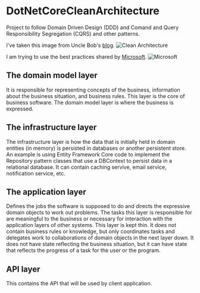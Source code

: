 # DotNetCoreCleanArchitecture

Project to follow Domain Driven Design (DDD) and Comand and Query Responsibility Segregation (CQRS) and other patterns.

I've taken this image from Uncle Bob's [blog](https://blog.cleancoder.com/uncle-bob/2012/08/13/the-clean-architecture.html).
![Clean Architecture](https://blog.cleancoder.com/uncle-bob/images/2012-08-13-the-clean-architecture/CleanArchitecture.jpg)

I am trying to use the best practices shared by [Microsoft](https://docs.microsoft.com/en-us/dotnet/architecture/microservices/microservice-ddd-cqrs-patterns/ddd-oriented-microservice).
![Microsoft](https://docs.microsoft.com/en-us/dotnet/architecture/microservices/microservice-ddd-cqrs-patterns/media/ddd-oriented-microservice/ddd-service-layer-dependencies.png)



## The domain model layer
It is responsible for representing concepts of the business, information about the business situation, and business rules. 
This layer is the core of business software.
The domain model layer is where the business is expressed.

## The infrastructure layer
The infrastructure layer is how the data that is initially held in domain entities (in memory) is persisted in databases or another persistent store. 
An example is using Entity Framework Core code to implement the Repository pattern classes that use a DBContext to persist data in a relational database.
It can contain caching servive, email service, notification service, etc. 

## The application layer
Defines the jobs the software is supposed to do and directs the expressive domain objects to work out problems. 
The tasks this layer is responsible for are meaningful to the business or necessary for interaction with the application layers of other systems. 
This layer is kept thin. It does not contain business rules or knowledge, but only coordinates tasks and delegates work to collaborations of domain objects in the next layer down. 
It does not have state reflecting the business situation, but it can have state that reflects the progress of a task for the user or the program.

## API layer
This contains the API that will be used by client application.

